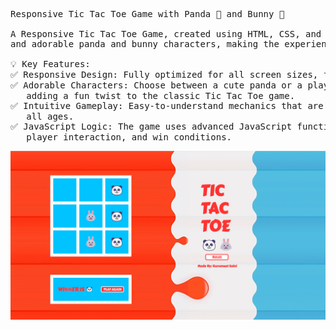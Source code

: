 <pre>Responsive Tic Tac Toe Game with Panda 🐼 and Bunny 🐰

A Responsive Tic Tac Toe Game, created using HTML, CSS, and JavaScript. The game features fun<br>and adorable panda and bunny characters, making the experience even more engaging for players.

💡 Key Features:
✅ Responsive Design: Fully optimized for all screen sizes, from mobile to desktop.
✅ Adorable Characters: Choose between a cute panda or a playful bunny as your opponent,<br>   adding a fun twist to the classic Tic Tac Toe game.
✅ Intuitive Gameplay: Easy-to-understand mechanics that are perfect for players of<br>   all ages.
✅ JavaScript Logic: The game uses advanced JavaScript functions to manage gameplay,<br>   player interaction, and win conditions.</pre>

<img src="https://github.com/Gurumeet-Saini/Panda-Vs-Bunny-Tic-Tac-Toe-Showdown/blob/main/TIC%20TAC%20TOE.png" alt="Tic Tac Toe" width="900">
